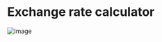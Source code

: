# Exchange rate calculator

![image](https://user-images.githubusercontent.com/56358504/208952025-1469b295-7b86-4a16-86d1-790be98276dc.png)
